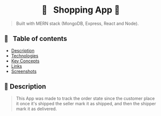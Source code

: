 <h1 align="center">  🛒 &nbsp; Shopping App 🛒 </h1>

> Built with MERN stack (MongoDB, Express, React and Node).

## 📜 &nbsp; Table of contents

- [Description](#description)
- [Technologies](#--technologies)
- [Key Concepts](#--key-concepts)
- [Links](#links)
- [Screenshots](#screenshots)

## 🚩 Description

> This App was made to track the order state since the customer place it
> once it's shipped the seller mark it as shipped, and then the shipper mark it as delivered.


